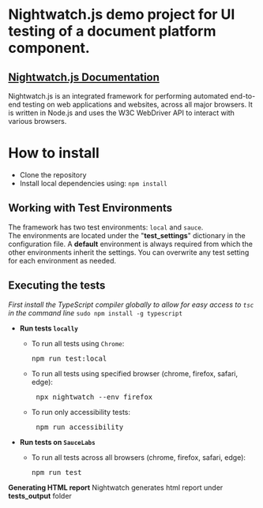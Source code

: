 # Nightwatch.js demo project for UI testing of a document platform component.

## [Nightwatch.js Documentation](https://nightwatchjs.org/guide/overview/)

Nightwatch.js is an integrated framework for performing automated end-to-end testing on web
applications and websites, across all major browsers. It is written in Node.js and uses the W3C
WebDriver API to interact with various browsers.

# How to install

- Clone the repository
- Install local dependencies using: `npm install`

## **Working with Test Environments**

The framework has two test environments: `local` and `sauce`.</br>
The environments are located under the "**test_settings**" dictionary in the configuration file.
A **default** environment is always required from which the other environments inherit the settings.
You can overwrite any test setting for each environment as needed.

## **Executing the tests**

_First install the TypeScript compiler globally to allow for easy access to `tsc` in the command
line_
`sudo npm install -g typescript`

- **Run tests `locally`**
    - To run all tests using `Chrome`:
      <pre>npm run test:local</pre>
    - To run all tests using specified browser (chrome, firefox, safari, edge):
      <pre> npx nightwatch --env firefox</pre>
    - To run only accessibility tests:
      <pre> npm run accessibility</pre>

- **Run tests on `SauceLabs`**
    - To run all tests across all browsers (chrome, firefox, safari, edge):
      <pre>npm run test</pre>

**Generating HTML report**
Nightwatch generates html report under **tests_output** folder

